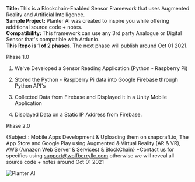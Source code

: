 <b> Title: </b> This is a Blockchain-Enabled Sensor Framework that uses Augmented Reality and Artificial Intelligence. <br>
<b> Sample Project: </b> Planter AI was created to inspire you while offering additional source code + notes. <br>
<b> Compatibility: </b> This framework can use any 3rd party Analogue or Digital Sensor that's compatible with Ardunio. <br>
<b>This Repo is 1 of 2 phases. </b> The next phase will publish around Oct 01 2021.


Phase 1.0

1. We've Developed a Sensor Reading Application (Python - Raspberry Pi)

2. Stored the Python - Raspberry Pi data into Google Firebase through Python API's

3. Collected Data from Firebase and Displayed it in a Unity Mobile Application

4. Displayed Data on a Static IP Address from Firebase. 


Phase 2.0

{Subject : Mobile Apps Development & Uploading them on snapcraft.io, The App Store and Google Play using Augmented & Virtual Reality (AR & VR), AWS (Amazon Web Server & Services) & BlockChain} *Contact us for specifics using support@wolfberryllc.com otherwise we will reveal all source code + notes around Oct 01 2021


![Planter AI](https://user-images.githubusercontent.com/84645766/125811474-1023654b-80fd-4156-818d-781ae6b9e2f1.png)
